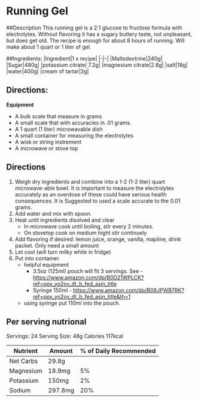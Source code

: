 # Running Gel

##Description
This running gel is a 2:1 glucose to fructose formula with electrolytes.  Without flavoring it has a sugary buttery taste, not unpleasant, but does get old. The recipe is enough for about 8 hours of running. Will make about 1 quart or 1 liter of gel.

##Ingredients:
|Ingredient|1 x recipe|
|-|-|
|Maltodextrine|240g|
|Sugar|480g|
|potassium citrate| 7.2g|
|magnesium citrate|2.8g|
|salt|18g|
|water|400g|
|cream of tartar|2g|

## Directions:
**Equipment**
- A bulk scale that measure in grams
- A small scale that with accuracies in .01 grams.
- A 1 quart (1 liter) microwavable dish
- A small container for measuring the electrolytes
- A wisk or string instrement
- A microwave or stove top

## Directions
1. Weigh dry ingredients and combine into a 1-2 (1-2 liter) quart microwave-able bowl.  It is important to measure the electrolytes accurately as 
an overdose of these could have serious health consequences.  It is Suggested to used a scale accurate to the 0.01 grams.
2. Add water and mix with spoon.
3. Heat until ingredients disolved and clear
   - In microwave cook until boiling, stir every 2 minutes.
   - On stovetop cook on medium hight stir continuely
5. Add flavoring if desired: lemon juice, orange, vanilla, mapline, drink packet.  Only need a small amount     
5. Let cool (will turn milky white in fridge)
6. Put into container.
   - helpful equipment
       - 3.5oz (125ml) pouch will fit 3 servings. See - https://www.amazon.com/dp/B0D21WPLCK?ref=ppx_yo2ov_dt_b_fed_asin_title
       - Syringe 150ml - https://www.amazon.com/dp/B08JPWB7RK?ref=ppx_yo2ov_dt_b_fed_asin_title&th=1
   - using syringe put 110ml into the pouch.

## Per serving nutrional
Servings: 24
Serving Size: 48g
Calories 117kcal

|Nutrient|Amount|% of Daily Recommended|
|-|-|-|
|Net Carbs|29.8g||
|Magnesium| 18.9mg| 5%|
|Potassium| 150mg| 2%|
|Sodium| 297.8mg| 20%|

